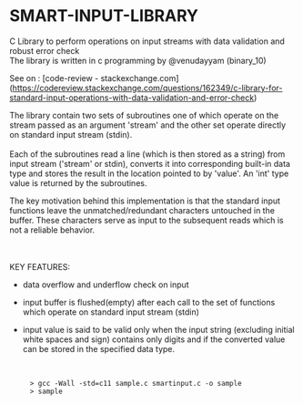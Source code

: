 # SMART-INPUT-LIBRARY

C Library to perform operations on input streams with data validation and robust error check <br>
The library is written in c programming by @venudayyam (binary_10) 

See on :  [code-review - stackexchange.com] (https://codereview.stackexchange.com/questions/162349/c-library-for-standard-input-operations-with-data-validation-and-error-check)

The library contain two sets of subroutines one of which operate on the stream passed as an argument 'stream' and the other set operate  directly on standard input stream (stdin).
<br><br>Each of the subroutines read a line (which is then stored as a string) from input stream ('stream' or stdin), converts it into corresponding built-in data type and stores the result in the location pointed to by 'value'. An 'int' type value is returned by the subroutines.


The key motivation behind this implementation is that the standard input functions leave the unmatched/redundant characters untouched in  the buffer. These characters serve as input to the subsequent reads which is not a reliable behavior.



<br><br>KEY FEATURES:

- data overflow and underflow check on input

- input buffer is flushed(empty) after each call to the set of functions which operate on
  standard input stream (stdin)

- input value is said to be valid only when the input string (excluding initial white spaces and sign)
  contains only digits and if the converted value can be stored in the specified data type.


<br>

~~~~ 
     > gcc -Wall -std=c11 sample.c smartinput.c -o sample
     > sample
~~~~
